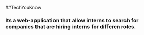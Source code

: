 ##TechYouKnow
### Its a web-application that allow interns to search for companies that are hiring interns for differen roles.
